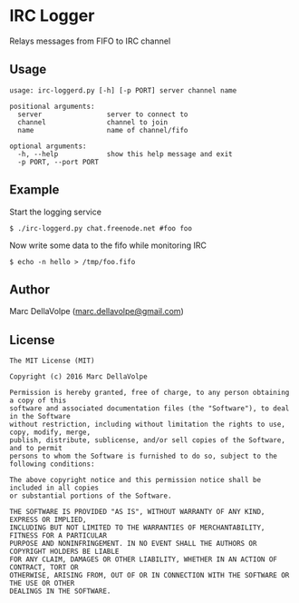 # IRC Logger

Relays messages from FIFO to IRC channel

## Usage 

```
usage: irc-loggerd.py [-h] [-p PORT] server channel name

positional arguments:
  server                server to connect to
  channel               channel to join
  name                  name of channel/fifo

optional arguments:
  -h, --help            show this help message and exit
  -p PORT, --port PORT
```

## Example

Start the logging service
```
$ ./irc-loggerd.py chat.freenode.net #foo foo
```

Now write some data to the fifo while monitoring IRC
```
$ echo -n hello > /tmp/foo.fifo
```

## Author

Marc DellaVolpe  (marc.dellavolpe@gmail.com)

## License
    The MIT License (MIT)

    Copyright (c) 2016 Marc DellaVolpe

    Permission is hereby granted, free of charge, to any person obtaining a copy of this
    software and associated documentation files (the "Software"), to deal in the Software
    without restriction, including without limitation the rights to use, copy, modify, merge,
    publish, distribute, sublicense, and/or sell copies of the Software, and to permit
    persons to whom the Software is furnished to do so, subject to the following conditions:

    The above copyright notice and this permission notice shall be included in all copies
    or substantial portions of the Software.

    THE SOFTWARE IS PROVIDED "AS IS", WITHOUT WARRANTY OF ANY KIND, EXPRESS OR IMPLIED,
    INCLUDING BUT NOT LIMITED TO THE WARRANTIES OF MERCHANTABILITY, FITNESS FOR A PARTICULAR
    PURPOSE AND NONINFRINGEMENT. IN NO EVENT SHALL THE AUTHORS OR COPYRIGHT HOLDERS BE LIABLE
    FOR ANY CLAIM, DAMAGES OR OTHER LIABILITY, WHETHER IN AN ACTION OF CONTRACT, TORT OR
    OTHERWISE, ARISING FROM, OUT OF OR IN CONNECTION WITH THE SOFTWARE OR THE USE OR OTHER
    DEALINGS IN THE SOFTWARE.